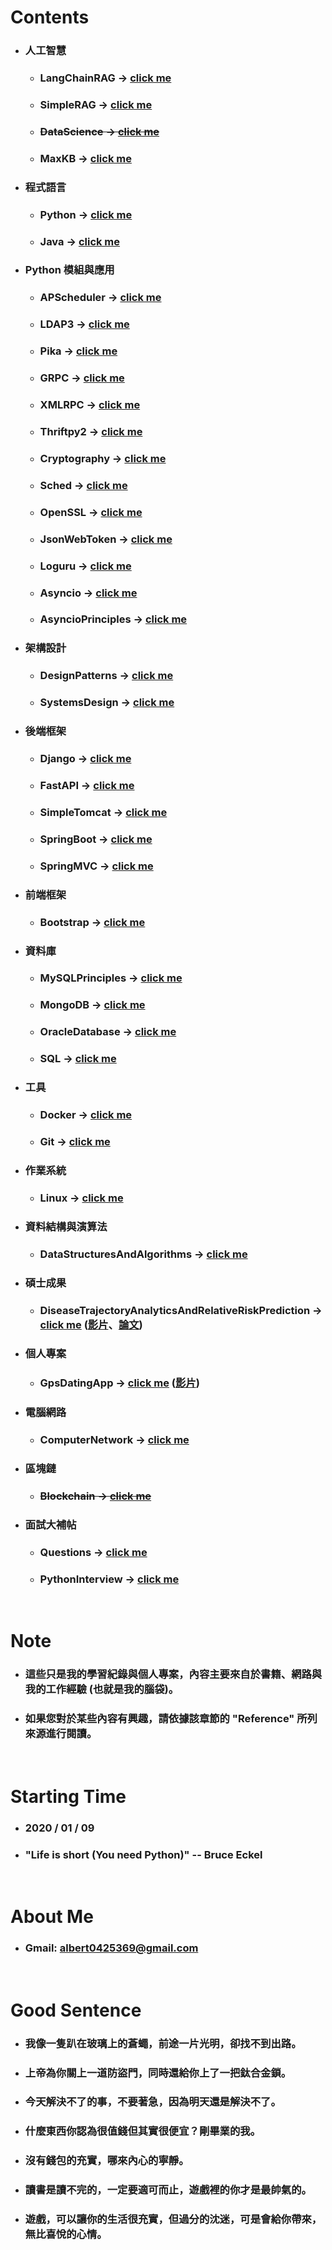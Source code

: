 Contents
=====
* ### 人工智慧
    * ### LangChainRAG -> [click me](https://github.com/GitHub-WeiChiang/main/tree/master/LangChainRAG)
    * ### SimpleRAG -> [click me](https://github.com/GitHub-WeiChiang/main/tree/master/SimpleRAG)
    * ### ~~DataScience -> [click me](https://github.com/GitHub-WeiChiang/main/tree/master/DataScience)~~
    * ### MaxKB -> [click me](https://github.com/GitHub-WeiChiang/main/tree/master/MaxKB)
* ### 程式語言
    * ### Python -> [click me](https://github.com/GitHub-WeiChiang/main/tree/master/Python)
    * ### Java -> [click me](https://github.com/GitHub-WeiChiang/main/tree/master/Java)
* ### Python 模組與應用
    * ### APScheduler -> [click me](https://github.com/GitHub-WeiChiang/main/tree/master/APScheduler)
    * ### LDAP3 -> [click me](https://github.com/GitHub-WeiChiang/main/tree/master/LDAP3)
    * ### Pika -> [click me](https://github.com/GitHub-WeiChiang/main/tree/master/Pika)
    * ### GRPC -> [click me](https://github.com/GitHub-WeiChiang/main/tree/master/GRPC)
    * ### XMLRPC -> [click me](https://github.com/GitHub-WeiChiang/main/tree/master/XMLRPC)
    * ### Thriftpy2 -> [click me](https://github.com/GitHub-WeiChiang/main/tree/master/Thriftpy2)
    * ### Cryptography -> [click me](https://github.com/GitHub-WeiChiang/main/tree/master/Cryptography)
    * ### Sched -> [click me](https://github.com/GitHub-WeiChiang/main/tree/master/Sched)
    * ### OpenSSL -> [click me](https://github.com/GitHub-WeiChiang/main/tree/master/OpenSSL)
    * ### JsonWebToken -> [click me](https://github.com/GitHub-WeiChiang/main/tree/master/JsonWebToken)
    * ### Loguru -> [click me](https://github.com/GitHub-WeiChiang/main/tree/master/Loguru)
    * ### Asyncio -> [click me](https://github.com/GitHub-WeiChiang/main/tree/master/Asyncio)
    * ### AsyncioPrinciples -> [click me](https://github.com/GitHub-WeiChiang/main/tree/master/AsyncioPrinciples)
* ### 架構設計
    * ### DesignPatterns -> [click me](https://github.com/GitHub-WeiChiang/main/tree/master/DesignPatterns)
    * ### SystemsDesign -> [click me](https://github.com/GitHub-WeiChiang/main/tree/master/SystemsDesign)
* ### 後端框架
    * ### Django -> [click me](https://github.com/GitHub-WeiChiang/main/tree/master/Django)
    * ### FastAPI -> [click me](https://github.com/GitHub-WeiChiang/main/tree/master/FastAPI)
    * ### SimpleTomcat -> [click me](https://github.com/GitHub-WeiChiang/main/tree/master/SimpleTomcat)
    * ### SpringBoot -> [click me](https://github.com/GitHub-WeiChiang/main/tree/master/SpringBoot)
    * ### SpringMVC -> [click me](https://github.com/GitHub-WeiChiang/main/tree/master/SpringMVC)
* ### 前端框架
    * ### Bootstrap -> [click me](https://github.com/GitHub-WeiChiang/main/tree/master/Bootstrap)
* ### 資料庫
    * ### MySQLPrinciples -> [click me](https://github.com/GitHub-WeiChiang/main/tree/master/MySQLPrinciples)
    * ### MongoDB -> [click me](https://github.com/GitHub-WeiChiang/main/tree/master/MongoDB)
    * ### OracleDatabase -> [click me](https://github.com/GitHub-WeiChiang/main/tree/master/OracleDatabase)
    * ### SQL -> [click me](https://github.com/GitHub-WeiChiang/main/tree/master/SQL)
* ### 工具
    * ### Docker -> [click me](https://github.com/GitHub-WeiChiang/main/tree/master/Docker)
    * ### Git -> [click me](https://github.com/GitHub-WeiChiang/main/tree/master/Git)
* ### 作業系統
    * ### Linux -> [click me](https://github.com/GitHub-WeiChiang/main/tree/master/Linux)
* ### 資料結構與演算法
    * ### DataStructuresAndAlgorithms -> [click me](https://github.com/GitHub-WeiChiang/main/tree/master/DataStructuresAndAlgorithms)
* ### 碩士成果
    * ### DiseaseTrajectoryAnalyticsAndRelativeRiskPrediction -> [click me](https://github.com/GitHub-WeiChiang/main/tree/master/DiseaseTrajectoryAnalyticsAndRelativeRiskPrediction) ([影片](https://youtu.be/zDQRNE98Zi8)、[論文](http://ndltd.ncl.edu.tw/cgi-bin/gs32/gsweb.cgi?o=dnclcdr&s=id=%22109TIT00392046%22.&searchmode=basic))
* ### 個人專案
    * ### GpsDatingApp -> [click me](https://github.com/GitHub-WeiChiang/main/tree/master/GpsDatingApp) ([影片](https://youtube.com/playlist?list=PLRyxGT6X5Kt2HRZrOWHPtsvQz_fM4fF8M))
* ### 電腦網路
    * ### ComputerNetwork -> [click me](https://github.com/GitHub-WeiChiang/main/tree/master/ComputerNetwork)
* ### 區塊鏈
    * ### ~~Blockchain -> [click me](https://github.com/GitHub-WeiChiang/main/tree/master/Blockchain)~~
* ### 面試大補帖
    * ### Questions -> [click me](https://github.com/GitHub-WeiChiang/main/tree/master/Questions)
    * ### PythonInterview -> [click me](https://github.com/GitHub-WeiChiang/main/tree/master/PythonInterview)
<br />

Note
=====
* ### 這些只是我的學習紀錄與個人專案，內容主要來自於書籍、網路與我的工作經驗 (也就是我的腦袋)。
* ### 如果您對於某些內容有興趣，請依據該章節的 "Reference" 所列來源進行閱讀。
<br />

Starting Time
=====
* ### 2020 / 01 / 09
* ### "Life is short (You need Python)" -- Bruce Eckel
<br />

About Me
=====
* ### Gmail: albert0425369@gmail.com
<br />

Good Sentence
=====
* ### 我像一隻趴在玻璃上的蒼蠅，前途一片光明，卻找不到出路。
* ### 上帝為你關上一道防盜門，同時還給你上了一把鈦合金鎖。
* ### 今天解決不了的事，不要著急，因為明天還是解決不了。
* ### 什麼東西你認為很值錢但其實很便宜？剛畢業的我。
* ### 沒有錢包的充實，哪來內心的寧靜。
* ### 讀書是讀不完的，一定要適可而止，遊戲裡的你才是最帥氣的。
* ### 遊戲，可以讓你的生活很充實，但過分的沈迷，可是會給你帶來，無比喜悅的心情。
<br />
